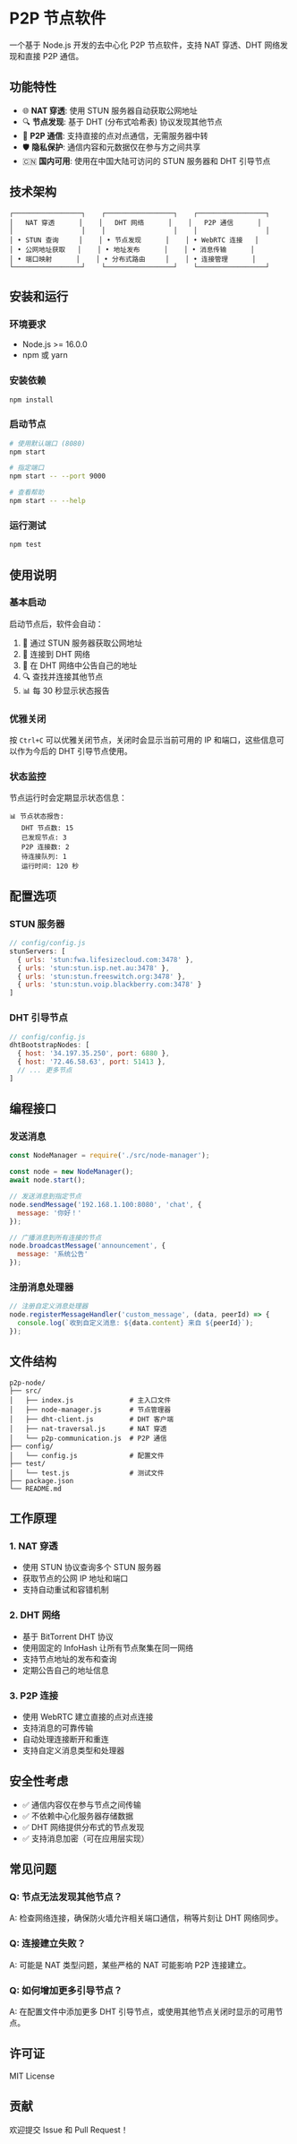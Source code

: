 # P2P 节点软件

一个基于 Node.js 开发的去中心化 P2P 节点软件，支持 NAT 穿透、DHT 网络发现和直接 P2P 通信。

## 功能特性

- 🌐 **NAT 穿透**: 使用 STUN 服务器自动获取公网地址
- 🔍 **节点发现**: 基于 DHT (分布式哈希表) 协议发现其他节点
- 🤝 **P2P 通信**: 支持直接的点对点通信，无需服务器中转
- 🛡️ **隐私保护**: 通信内容和元数据仅在参与方之间共享
- 🇨🇳 **国内可用**: 使用在中国大陆可访问的 STUN 服务器和 DHT 引导节点

## 技术架构

```
┌─────────────────┐    ┌─────────────────┐    ┌─────────────────┐
│   NAT 穿透      │    │   DHT 网络      │    │   P2P 通信      │
│                 │    │                 │    │                 │
│ • STUN 查询     │    │ • 节点发现      │    │ • WebRTC 连接   │
│ • 公网地址获取   │    │ • 地址发布      │    │ • 消息传输      │
│ • 端口映射      │    │ • 分布式路由     │    │ • 连接管理      │
└─────────────────┘    └─────────────────┘    └─────────────────┘
```

## 安装和运行

### 环境要求

- Node.js >= 16.0.0
- npm 或 yarn

### 安装依赖

```bash
npm install
```

### 启动节点

```bash
# 使用默认端口 (8080)
npm start

# 指定端口
npm start -- --port 9000

# 查看帮助
npm start -- --help
```

### 运行测试

```bash
npm test
```

## 使用说明

### 基本启动

启动节点后，软件会自动：

1. 📡 通过 STUN 服务器获取公网地址
2. 🔗 连接到 DHT 网络
3. 📢 在 DHT 网络中公告自己的地址
4. 🔍 查找并连接其他节点
5. 📊 每 30 秒显示状态报告

### 优雅关闭

按 `Ctrl+C` 可以优雅关闭节点，关闭时会显示当前可用的 IP 和端口，这些信息可以作为今后的 DHT 引导节点使用。

### 状态监控

节点运行时会定期显示状态信息：

```
📊 节点状态报告:
   DHT 节点数: 15
   已发现节点: 3
   P2P 连接数: 2
   待连接队列: 1
   运行时间: 120 秒
```

## 配置选项

### STUN 服务器

```javascript
// config/config.js
stunServers: [
  { urls: 'stun:fwa.lifesizecloud.com:3478' },
  { urls: 'stun:stun.isp.net.au:3478' },
  { urls: 'stun:stun.freeswitch.org:3478' },
  { urls: 'stun:stun.voip.blackberry.com:3478' }
]
```

### DHT 引导节点

```javascript
// config/config.js
dhtBootstrapNodes: [
  { host: '34.197.35.250', port: 6880 },
  { host: '72.46.58.63', port: 51413 },
  // ... 更多节点
]
```

## 编程接口

### 发送消息

```javascript
const NodeManager = require('./src/node-manager');

const node = new NodeManager();
await node.start();

// 发送消息到指定节点
node.sendMessage('192.168.1.100:8080', 'chat', {
  message: '你好！'
});

// 广播消息到所有连接的节点
node.broadcastMessage('announcement', {
  message: '系统公告'
});
```

### 注册消息处理器

```javascript
// 注册自定义消息处理器
node.registerMessageHandler('custom_message', (data, peerId) => {
  console.log(`收到自定义消息: ${data.content} 来自 ${peerId}`);
});
```

## 文件结构

```
p2p-node/
├── src/
│   ├── index.js              # 主入口文件
│   ├── node-manager.js       # 节点管理器
│   ├── dht-client.js         # DHT 客户端
│   ├── nat-traversal.js      # NAT 穿透
│   └── p2p-communication.js  # P2P 通信
├── config/
│   └── config.js             # 配置文件
├── test/
│   └── test.js               # 测试文件
├── package.json
└── README.md
```

## 工作原理

### 1. NAT 穿透

- 使用 STUN 协议查询多个 STUN 服务器
- 获取节点的公网 IP 地址和端口
- 支持自动重试和容错机制

### 2. DHT 网络

- 基于 BitTorrent DHT 协议
- 使用固定的 InfoHash 让所有节点聚集在同一网络
- 支持节点地址的发布和查询
- 定期公告自己的地址信息

### 3. P2P 连接

- 使用 WebRTC 建立直接的点对点连接
- 支持消息的可靠传输
- 自动处理连接断开和重连
- 支持自定义消息类型和处理器

## 安全性考虑

- ✅ 通信内容仅在参与节点之间传输
- ✅ 不依赖中心化服务器存储数据
- ✅ DHT 网络提供分布式的节点发现
- ✅ 支持消息加密（可在应用层实现）

## 常见问题

### Q: 节点无法发现其他节点？

A: 检查网络连接，确保防火墙允许相关端口通信，稍等片刻让 DHT 网络同步。

### Q: 连接建立失败？

A: 可能是 NAT 类型问题，某些严格的 NAT 可能影响 P2P 连接建立。

### Q: 如何增加更多引导节点？

A: 在配置文件中添加更多 DHT 引导节点，或使用其他节点关闭时显示的可用节点。

## 许可证

MIT License

## 贡献

欢迎提交 Issue 和 Pull Request！